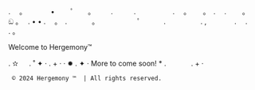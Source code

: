 
. 　。　　　　•　 　ﾟ　　。
　　.　　　.　　　 　　.　
。　　 。　.
　.　　 。　 ඞ 。　 . •
• .　 。　.
　 　　。　　　　　　ﾟ　
　　.　　　　　.
,　　　　.　 .　　 . 。

Welcome to
Hergemony™️

.   ✫ 　 .  ˚  ✦  ·
 .  +  · ·
    ✹   .
✦  · More to come soon! * .
 　　　 .  +  ·
     
     
     ©️ 2024 Hergemony ™️  | All rights reserved.

